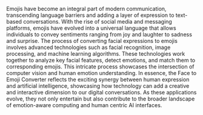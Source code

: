 Emojis have become an integral part of modern communication, transcending language barriers and adding a layer of expression to text-based conversations. With the rise of social media and messaging platforms, emojis have evolved into a universal language that allows individuals to convey sentiments ranging from joy and laughter to sadness and surprise. The process of converting facial expressions to emojis involves advanced technologies such as facial recognition, image processing, and machine learning algorithms. These technologies work together to analyze key facial features, detect emotions, and match them to corresponding emojis. This intricate process showcases the intersection of computer vision and human emotion understanding. In essence, the Face to Emoji Converter reflects the exciting synergy between human expression and artificial intelligence, showcasing how technology can add a creative and interactive dimension to our digital conversations. As these applications evolve, they not only entertain but also contribute to the broader landscape of emotion-aware computing and human centric AI interfaces.
